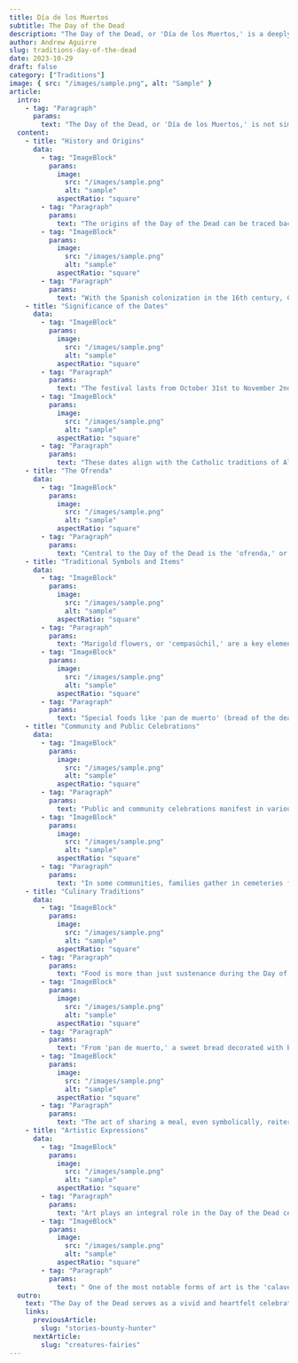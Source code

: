 ```yaml
---
title: Día de los Muertos
subtitle: The Day of the Dead
description: "The Day of the Dead, or 'Día de los Muertos,' is a deeply-rooted cultural festival celebrated in Mexico and other parts of the world, which honors and commemorates the dead. Contrary to perceptions of morbidity, the occasion is a blend of indigenous Mesoamerican rituals and Catholic traditions that express love, respect, and remembrance for deceased loved ones."
author: Andrew Aguirre
slug: traditions-day-of-the-dead
date: 2023-10-29
draft: false
category: ["Traditions"]
image: { src: "/images/sample.png", alt: "Sample" }
article:
  intro:
    - tag: "Paragraph"
      params:
        text: "The Day of the Dead, or 'Día de los Muertos,' is not simply a 'Mexican Halloween,' but a rich cultural festival with its own set of traditions and significance. Rooted in the intersection of indigenous Mesoamerican beliefs and Catholicism, the holiday serves as a spiritual and social occasion to remember, honor, and celebrate the deceased. Here's a closer look at various facets of this deeply meaningful holiday."
  content:
    - title: "History and Origins"
      data:
        - tag: "ImageBlock"
          params:
            image:
              src: "/images/sample.png"
              alt: "sample"
            aspectRatio: "square"
        - tag: "Paragraph"
          params:
            text: "The origins of the Day of the Dead can be traced back over 3,000 years to indigenous traditions from the Aztec, Toltec, and Nahua people. These ancient civilizations held festivities to honor 'Mictecacihuatl,' the Queen of the Underworld."
        - tag: "ImageBlock"
          params:
            image:
              src: "/images/sample.png"
              alt: "sample"
            aspectRatio: "square"
        - tag: "Paragraph"
          params:
            text: "With the Spanish colonization in the 16th century, Catholic practices like All Saints' Day and All Souls' Day were blended into indigenous beliefs, forming the current iteration of the Day of the Dead."
    - title: "Significance of the Dates"
      data:
        - tag: "ImageBlock"
          params:
            image:
              src: "/images/sample.png"
              alt: "sample"
            aspectRatio: "square"
        - tag: "Paragraph"
          params:
            text: "The festival lasts from October 31st to November 2nd, each day having a particular significance. October 31st is when families prepare for the arrival of the spirits; November 1st, known as 'Día de los Angelitos' (Day of the Little Angels), is reserved for the souls of departed children; and November 2nd, or 'Día de los Difuntos,' is for remembering adults who have passed on."
        - tag: "ImageBlock"
          params:
            image:
              src: "/images/sample.png"
              alt: "sample"
            aspectRatio: "square"
        - tag: "Paragraph"
          params:
            text: "These dates align with the Catholic traditions of All Saints' Day and All Souls' Day but are infused with indigenous practices."
    - title: "The Ofrenda"
      data:
        - tag: "ImageBlock"
          params:
            image:
              src: "/images/sample.png"
              alt: "sample"
            aspectRatio: "square"
        - tag: "Paragraph"
          params:
            text: "Central to the Day of the Dead is the 'ofrenda,' or altar, which families create in their homes or at cemeteries. The ofrenda is laden with candles, photographs, and mementos of the deceased, as well as their favorite foods and drinks. The idea is to guide the spirits back to the world of the living and offer them sustenance for their journey back to the afterlife."
    - title: "Traditional Symbols and Items"
      data:
        - tag: "ImageBlock"
          params:
            image:
              src: "/images/sample.png"
              alt: "sample"
            aspectRatio: "square"
        - tag: "Paragraph"
          params:
            text: "Marigold flowers, or 'cempasúchil,' are a key element of the celebration, as their bright color and scent are thought to guide spirits. Sugar skulls, 'calaveras,' represent the individual spirits and are often inscribed with names."
        - tag: "ImageBlock"
          params:
            image:
              src: "/images/sample.png"
              alt: "sample"
            aspectRatio: "square"
        - tag: "Paragraph"
          params:
            text: "Special foods like 'pan de muerto' (bread of the dead) and 'calabaza en tacha' (candied pumpkin) are prepared and enjoyed by families and also placed on the ofrenda."
    - title: "Community and Public Celebrations"
      data:
        - tag: "ImageBlock"
          params:
            image:
              src: "/images/sample.png"
              alt: "sample"
            aspectRatio: "square"
        - tag: "Paragraph"
          params:
            text: "Public and community celebrations manifest in various forms, including parades, public ofrendas, and live music and dance performances."
        - tag: "ImageBlock"
          params:
            image:
              src: "/images/sample.png"
              alt: "sample"
            aspectRatio: "square"
        - tag: "Paragraph"
          params:
            text: "In some communities, families gather in cemeteries for a night-long vigil, maintaining a festive atmosphere with food, music, and stories, thereby turning graveyards into lively spaces of remembrance and community."
    - title: "Culinary Traditions"
      data:
        - tag: "ImageBlock"
          params:
            image:
              src: "/images/sample.png"
              alt: "sample"
            aspectRatio: "square"
        - tag: "Paragraph"
          params:
            text: "Food is more than just sustenance during the Day of the Dead; it's a form of communion with departed loved ones. Families prepare dishes that were favorites of the deceased, treating food as a bridge between the living and the spiritual world."
        - tag: "ImageBlock"
          params:
            image:
              src: "/images/sample.png"
              alt: "sample"
            aspectRatio: "square"
        - tag: "Paragraph"
          params:
            text: "From 'pan de muerto,' a sweet bread decorated with bone-like shapes, to 'mole,' a complex sauce often served over chicken or turkey, the culinary aspect is deeply intertwined with the celebration's emotional and spiritual elements. Beverages like 'atole,' a warm, corn-based drink, and even alcoholic drinks favored by the deceased, are commonly placed on the ofrenda as offerings."
        - tag: "ImageBlock"
          params:
            image:
              src: "/images/sample.png"
              alt: "sample"
            aspectRatio: "square"
        - tag: "Paragraph"
          params:
            text: "The act of sharing a meal, even symbolically, reiterates the sense of community and interconnectedness that lies at the heart of the Day of the Dead."
    - title: "Artistic Expressions"
      data:
        - tag: "ImageBlock"
          params:
            image:
              src: "/images/sample.png"
              alt: "sample"
            aspectRatio: "square"
        - tag: "Paragraph"
          params:
            text: "Art plays an integral role in the Day of the Dead celebrations, serving as both a form of remembrance and a means of storytelling. From elaborate paintings and sculptures to handcrafted jewelry and decorations, artistic endeavors are a common way to honor the deceased."
        - tag: "ImageBlock"
          params:
            image:
              src: "/images/sample.png"
              alt: "sample"
            aspectRatio: "square"
        - tag: "Paragraph"
          params:
            text: " One of the most notable forms of art is the 'calavera literaria,' a short poem or epitaph that humorously recounts the life of the departed, capturing their personality, quirks, or memorable life events. These artistic expressions add another layer of depth to the holiday, making it not just a spiritual observance, but also a celebration of life through art."
  outro:
    text: "The Day of the Dead serves as a vivid and heartfelt celebration that bridges the gap between life and death. Rather than a day of sorrow, it's a festival filled with joy, remembrance, and the acknowledgment that our departed loved ones are still a meaningful part of our lives. It stands as a beautiful testament to the resilience and richness of cultural traditions that honor the eternal cycle of life and death."
    links:
      previousArticle:
        slug: "stories-bounty-hunter"
      nextArticle:
        slug: "creatures-fairies"
---
```

